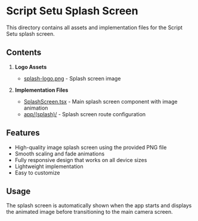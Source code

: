 # Script Setu Splash Screen

This directory contains all assets and implementation files for the Script Setu splash screen.

## Contents

1. **Logo Assets**
   - [splash-logo.png](file:///Users/priyanshuu/Documents/Project/Scriptsetu/assets/splash/splash-logo.png) - Splash screen image

2. **Implementation Files**
   - [SplashScreen.tsx](file:///Users/priyanshuu/Documents/Project/Scriptsetu/app/components/SplashScreen.tsx) - Main splash screen component with image animation
   - [app/(splash)/](file:///Users/priyanshuu/Documents/Project/Scriptsetu/app/%28splash%29/) - Splash screen route configuration

## Features

- High-quality image splash screen using the provided PNG file
- Smooth scaling and fade animations
- Fully responsive design that works on all device sizes
- Lightweight implementation
- Easy to customize

## Usage

The splash screen is automatically shown when the app starts and displays the animated image before transitioning to the main camera screen.